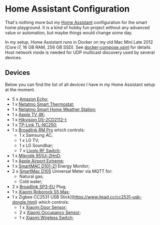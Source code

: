 # Home Assistant Configuration

That's nothing more but my [Home Assistant](https://www.home-assistant.io/) configuration for the smart home playground. It is a kind of hobby fun project without any advanced value or automation, but maybe things would change some day. 

In my setup, Home Assistant runs in Docker on my old Mac Mini Late 2012 (Core i7, 16 GB RAM, 256 GB SSD). See [docker-compose.yaml](docker-compose.yaml) for details. Host network mode is needed for UDP multicast discovery used by several devices.

## Devices 

Below you can find the list of all devices I have in my Home Assistant setup at the moment.

* 5 x [Amazon Echo](https://www.amazon.com/smart-home-devices/b?ie=UTF8&node=9818047011);
* 1 x [Netatmo Smart Thermostat](https://www.netatmo.com/en-eu/energy/thermostat);
* 1 x [Netatmo Smart Home Weather Station](https://www.netatmo.com/en-eu/weather/weatherstation);
* 1 x [Apple TV 4K](https://www.apple.com/apple-tv-4k/);
* 1 x [Hikvision DS-2CD2112-I](https://hikvision.ru/product/ds_2cd2112_i);
* 1 x [TP-Link TL-NC250](https://www.tp-link.com/latam/home-networking/cloud-camera/nc250/);
* 1 x [Broadlink RM Pro](https://www.ibroadlink.com/products/ir+rf) which controls: 
    * 1 x Samsung AC;
    * 1 x LG TV;
    * 1 x LG Soundbar;
    * 7 x [Livolo RF Switch](https://www.livoloeurope.eu/);
* 1 x [Mikrotik 951Ui-2HnD](https://mikrotik.com/product/RB951Ui-2HnD);
* 1 x [Apple Airport Extreme](https://support.apple.com/airport);
* 1 x [SmartMAC D101-21](https://smart-mac.com/en/) Energy Monitor;
* 2 x [SmartMac D105](https://smart-mac.com/en/) Universal Meter via MQTT for:
    * Natural gas;
    * Cold water;
* 2 x [Broadlink SP3-EU](https://broadlink.ru/broadlink-sp3-) Plug;
* 1 x [Xiaomi Roborock S5 Max](https://us.roborock.com/pages/roborock-s5-max);
* 1 x Zigbee CC2531 USB Stick](https://www.itead.cc/cc2531-usb-dongle.html) which controls:
    * 1 x [Xiaomi Door Sensor](https://xiaomi-mi.com/sockets-and-sensors/xiaomi-mi-door-window-sensors/);
    * 2 x [Xiaomi Occupancy Sensor](https://xiaomi-mi.com/sockets-and-sensors/xiaomi-mi-occupancy-sensor/);
    * 1 x [Xiaomi Wireless Switch](https://xiaomi-mi.com/sockets-and-sensors/xiaomi-mi-wireless-switch/);
